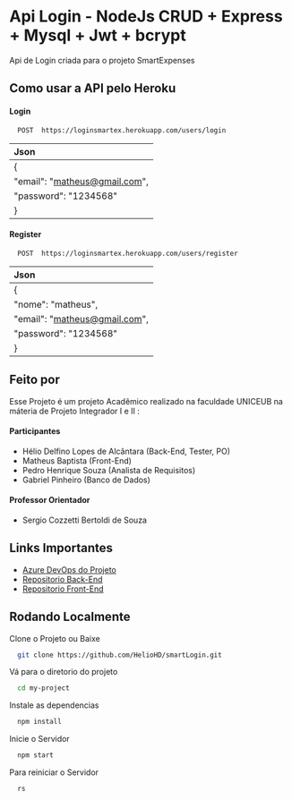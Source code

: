 
# Api Login - NodeJs CRUD + Express + Mysql + Jwt + bcrypt

Api de Login criada para o projeto SmartExpenses 


## Como usar a API pelo Heroku


#### Login
 
```http
  POST  https://loginsmartex.herokuapp.com/users/login
```

| Json                     |
|:----------               |
| {                        |
| "email": "matheus@gmail.com",|
| "password": "1234568"    | 
| }                        |

#### Register 

```http
  POST  https://loginsmartex.herokuapp.com/users/register
```

| Json                     |
|:----------               |
| {                        |
| "nome": "matheus",       | 
| "email": "matheus@gmail.com",|
| "password": "1234568"    | 
| }                        |

## Feito por 

Esse Projeto é um projeto Acadêmico realizado na faculdade UNICEUB na máteria de Projeto Integrador I e II :


#### Participantes

- Hélio Delfino Lopes de Alcântara (Back-End, Tester, PO)
- Matheus Baptista (Front-End)
- Pedro Henrique Souza (Analista de Requisitos)
- Gabriel Pinheiro (Banco de Dados)


#### Professor Orientador

- Sergio Cozzetti Bertoldi de Souza
## Links Importantes

 - [Azure DevOps do Projeto](https://dev.azure.com/SmartExpensesProject/Smart%20Expenses)
 - [Repositorio Back-End](https://github.com/matiassingers/awesome-readme)
 - [Repositorio Front-End](https://github.com/manuteu/smart-expenses-app)



## Rodando Localmente

Clone o Projeto ou Baixe

```bash
  git clone https://github.com/HelioHD/smartLogin.git
```

Vá para o diretorio do projeto 

```bash
  cd my-project
```

Instale as dependencias

```bash
  npm install
```

Inicie o Servidor

```bash
  npm start
```


Para reiniciar o Servidor

```bash
  rs
```




